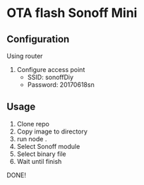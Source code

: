 # OTA flash Sonoff Mini 

## Configuration
Using router
1. Configure access point
   - SSID: sonoffDiy
   - Password: 20170618sn

## Usage

1. Clone repo
2. Copy image to directory
3. run node .
4. Select Sonoff module
5. Select binary file
6. Wait until finish

DONE!